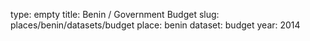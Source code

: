 type: empty
title: Benin / Government Budget
slug: places/benin/datasets/budget
place: benin
dataset: budget
year: 2014
